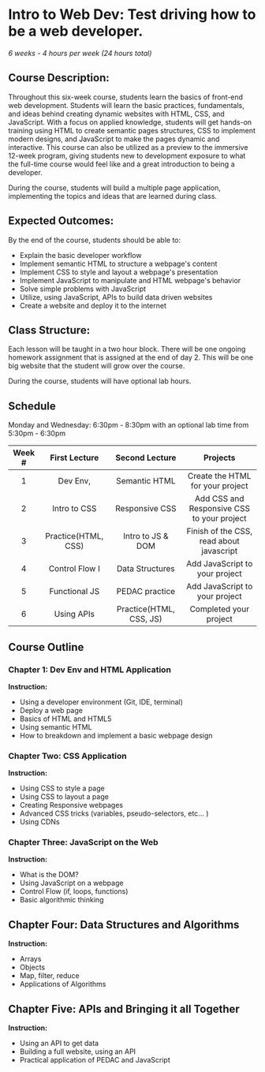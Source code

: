 # Intro to Web Dev: Test driving how to be a web developer.

_6 weeks - 4 hours per week (24 hours total)_

## Course Description:

Throughout this six-week course, students learn the basics of front-end web development. Students will learn the basic practices, fundamentals, and ideas behind creating dynamic websites with HTML, CSS, and JavaScript. With a focus on applied knowledge, students will get hands-on training using HTML to create semantic pages structures, CSS to implement modern designs, and JavaScript to make the pages dynamic and interactive. This course can also be utilized as a preview to the immersive 12-week program, giving students new to development exposure to what the full-time course would feel like and a great introduction to being a developer.

During the course, students will build a multiple page application, implementing the topics and ideas that are learned during class.

## Expected Outcomes:

By the end of the course, students should be able to:

- Explain the basic developer workflow
- Implement semantic HTML to structure a webpage's content
- Implement CSS to style and layout a webpage's presentation
- Implement JavaScript to manipulate and HTML webpage's behavior
- Solve simple problems with JavaScript
- Utilize, using JavaScript, APIs to build data driven websites
- Create a website and deploy it to the internet

## Class Structure:

Each lesson will be taught in a two hour block. There will be one ongoing homework assignment that is assigned at the end of day 2. This will be one big website that the student will grow over the course.

During the course, students will have optional lab hours.

## Schedule

Monday and Wednesday: 6:30pm - 8:30pm with an optional lab time from 5:30pm - 6:30pm

| Week # |    First Lecture    |     Second Lecture      |                  Projects                  |
| :----: | :-----------------: | :---------------------: | :----------------------------------------: |
|   1    |      Dev Env,       |      Semantic HTML      |      Create the HTML for your project      |
|   2    |    Intro to CSS     |     Responsive CSS      | Add CSS and Responsive CSS to your project |
|   3    | Practice(HTML, CSS) |    Intro to JS & DOM    |  Finish of the CSS, read about javascript  |
|   4    |   Control Flow I    |     Data Structures     |       Add JavaScript to your project       |
|   5    |    Functional JS    |     PEDAC practice      |       Add JavaScript to your project       |
|   6    |     Using APIs      | Practice(HTML, CSS, JS) |           Completed your project           |

## Course Outline

### Chapter 1: Dev Env and HTML Application

**Instruction:**

- Using a developer environment (Git, IDE, terminal)
- Deploy a web page
- Basics of HTML and HTML5
- Using semantic HTML
- How to breakdown and implement a basic webpage design

### Chapter Two: CSS Application

**Instruction:**

- Using CSS to style a page
- Using CSS to layout a page
- Creating Responsive webpages
- Advanced CSS tricks (variables, pseudo-selectors, etc... )
- Using CDNs

### Chapter Three: JavaScript on the Web

**Instruction:**

- What is the DOM?
- Using JavaScript on a webpage
- Control Flow (if, loops, functions)
- Basic algorithmic thinking

## Chapter Four: Data Structures and Algorithms

**Instruction:**

- Arrays
- Objects
- Map, filter, reduce
- Applications of Algorithms

## Chapter Five: APIs and Bringing it all Together

**Instruction:**

- Using an API to get data
- Building a full website, using an API
- Practical application of PEDAC and JavaScript
